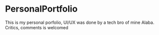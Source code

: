 # PersonalPortfolio

This is my personal porfolio, UI/UX was done by a tech bro of mine Alaba.
Critics, comments is welcomed
